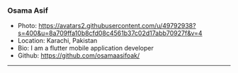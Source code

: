 ### Osama Asif
- Photo: https://avatars2.githubusercontent.com/u/49792938?s=400&u=8a709ffa10b8cfd08c4561b37c02d17abb70927f&v=4
- Location: Karachi, Pakistan
- Bio: I am a flutter mobile application developer
- Github: https://github.com/osamaasifoak/
***